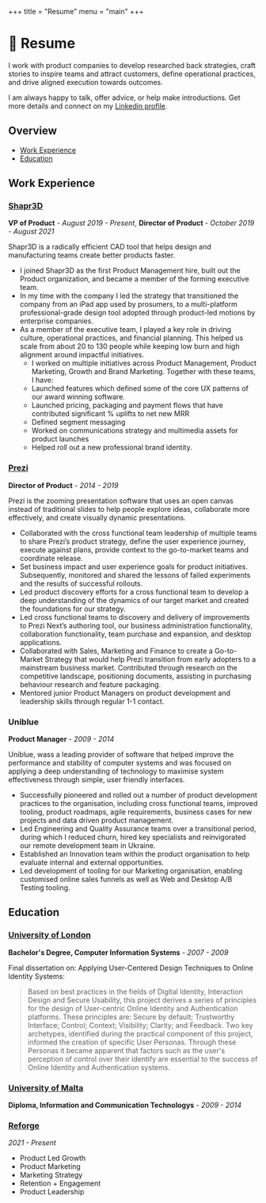 +++
title = "Resume"
menu = "main"
+++

# 👤 Resume
I work with product companies to develop researched back strategies, craft stories to inspire teams and attract customers, define operational practices, and drive aligned execution towards outcomes.

I am always happy to talk, offer advice, or help make introductions. Get more details and connect on my [Linkedin profile](https://www.linkedin.com/in/sebcachia).

## Overview
* [Work Experience](#work-experience)
* [Education](#education)

## Work Experience

### [Shapr3D](https://www.shapr3d.com)

**VP of Product** - *August 2019 - Present*, **Director of Product** - *October 2019 - August 2021*

Shapr3D is a radically efficient CAD tool that helps design and manufacturing teams create better products faster.

* I joined Shapr3D as the first Product Management hire, built out the Product organization, and became a member of the forming executive team.
* In my time with the company I led the strategy that transitioned the company from an iPad app used by prosumers, to a multi-platform professional-grade design tool adopted through product-led motions by enterprise companies.
* As a member of the executive team, I played a key role in driving culture, operational practices, and financial planning. This helped us scale from about 20 to 130 people while keeping low burn and high alignment around impactful initiatives.
  * I worked on multiple initiatives across Product Management, Product Marketing, Growth and Brand Marketing. Together with these teams, I have:
  * Launched features which defined some of the core UX patterns of our award winning software. 
  * Launched pricing, packaging and payment flows that have contributed significant % uplifts to net new MRR 
  * Defined segment messaging
  * Worked on communications strategy and multimedia assets for product launches
  * Helped roll out a new professional brand identity.

### [Prezi](https://www.prezi.com)

**Director of Product** - *2014 - 2019*

Prezi is the zooming presentation software that uses an open canvas instead of traditional slides to help people explore ideas, collaborate more effectively, and create visually dynamic presentations.

- Collaborated with the cross functional team leadership of multiple teams to share Prezi’s product strategy, define the user experience journey, execute against plans, provide context to the go-to-market teams and coordinate release.
- Set business impact and user experience goals for product initiatives. Subsequently, monitored and shared the lessons of failed experiments and the results of successful rollouts.
- Led product discovery efforts for a cross functional team to develop a deep understanding of the dynamics of our target market and created the foundations for our strategy.
- Led cross functional teams to discovery and delivery of improvements to Prezi Next’s authoring tool, our business administration functionality, collaboration functionality, team purchase and expansion, and desktop applications.
- Collaborated with Sales, Marketing and Finance to create a Go-to-Market Strategy that would help Prezi transition from early adopters to a mainstream business market. Contributed through research on the competitive landscape, positioning documents, assisting in purchasing behaviour research and feature packaging.
- Mentored junior Product Managers on product development and leadership skills through regular 1-1 contact.

### Uniblue

**Product Manager** - *2009 - 2014*

Uniblue, wass a leading provider of software that helped improve the performance and stability of computer systems and was focused on applying a deep understanding of technology to maximise system effectiveness through simple, user friendly interfaces.

- Successfully pioneered and rolled out a number of product development practices to the organisation, including cross functional teams, improved tooling, product roadmaps, agile requirements, business cases for new projects and data driven product management.
- Led Engineering and Quality Assurance teams over a transitional period, during which I reduced churn, hired key specialists and reinvigorated our remote development team in Ukraine.
- Established an Innovation team within the product organisation to help evaluate internal and external opportunities.
- Led development of tooling for our Marketing organisation, enabling customised online sales funnels as well as Web and Desktop A/B Testing tooling.


## Education

### [University of London](https://www.london.ac.uk/)
**Bachelor's Degree, Computer Information Systems** - *2007 - 2009*

Final dissertation on: Applying User-Centered Design Techniques to Online Identity Systems:

> Based on best practices in the fields of Digital Identity, Interaction Design and Secure Usability, this project derives a series of principles for the design of User-centric Online Identity and Authentication platforms. These principles are: Secure by default; Trustworthy Interface; Control; Context; Visibility; Clarity; and Feedback. 
> Two key archetypes, identified during the practical component of this project, informed the creation of specific User Personas. Through these Personas it became apparent that factors such as the user's perception of control over their identify are essential to the success of Online Identity and Authentication systems.

### [University of Malta](https://www.um.edu.mt/)
**Diploma, Information and Communication Technologys** - *2009 - 2014*

### [Reforge](https://www.reforge.com)
*2021 - Present*

- Product Led Growth
- Product Marketing
- Marketing Strategy
- Retention + Engagement
- Product Leadership

